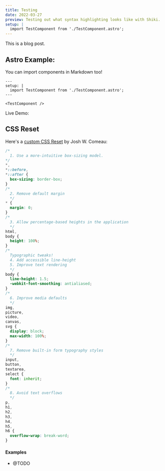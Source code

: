 ```yaml
---
title: Testing
date: 2022-03-27
preview: Testing out what syntax highlighting looks like with Shiki.
setup: |
  import TestComponent from './TestComponent.astro';
---
```


This is a blog post.

## Astro Example:

You can import components in Markdown too!

```astro
---
setup: |
  import TestComponent from './TestComponent.astro';
---

<TestComponent />
```

Live Demo:
<TestComponent />

## CSS Reset

Here's a [custom CSS Reset](https://www.joshwcomeau.com/css/custom-css-reset/) by Josh W. Comeau:

```css
/*
  1. Use a more-intuitive box-sizing model.
*/
*,
*::before,
*::after {
  box-sizing: border-box;
}
/*
  2. Remove default margin
  */
* {
  margin: 0;
}
/*
  3. Allow percentage-based heights in the application
  */
html,
body {
  height: 100%;
}
/*
  Typographic tweaks!
  4. Add accessible line-height
  5. Improve text rendering
  */
body {
  line-height: 1.5;
  -webkit-font-smoothing: antialiased;
}
/*
  6. Improve media defaults
  */
img,
picture,
video,
canvas,
svg {
  display: block;
  max-width: 100%;
}
/*
  7. Remove built-in form typography styles
  */
input,
button,
textarea,
select {
  font: inherit;
}
/*
  8. Avoid text overflows
  */
p,
h1,
h2,
h3,
h4,
h5,
h6 {
  overflow-wrap: break-word;
}
```

#### Examples

- @TODO
